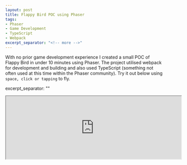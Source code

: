```yaml
---
layout: post
title: Flappy Bird POC using Phaser
tags: 
- Phaser
- Game Development
- TypeScript
- Webpack
excerpt_separator: "<!-- more -->"
---
```

With no prior game development experience I created a small POC of Flappy Bird in under 10 minutes using Phaser. The project utilised webpack for development and building and also used TypeScript (something not often used at this time within the Phaser community). Try it out below using ```space, click or tapping``` to fly.

excerpt_separator: "<!-- more -->"

<iframe src = "https://philipgriffin.bitbucket.io/build/" width = "555" height = "200">
 Sorry your browser does not support loading Flappy Bird.      </iframe>